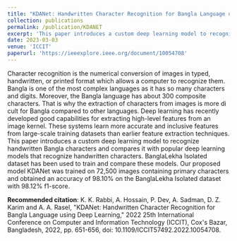 ```yaml
---
title: "KDANet: Handwritten Character Recognition for Bangla Language using Deep Learning"
collection: publications
permalink: /publication/KDANET
excerpt: 'This paper introduces a custom deep learning model to recognize handwritten Bangla characters and compares it with popular deep learning models that recognize handwritten characters. '
date: 2023-03-03
venue: 'ICCIT'
paperurl: 'https://ieeexplore.ieee.org/document/10054708'
---
```

Character recognition is the numerical conversion of images in typed, handwritten, or printed format which allows a computer to recognize them. Bangla is one of the most complex languages as it has so many characters and digits. Moreover, the Bangla language has about 300 composite characters. That is why the extraction of characters from images is more di cult for Bangla compared to other languages. Deep learning has recently developed good capabilities for extracting high-level features from an image kernel. These systems learn more accurate and inclusive features from large-scale training datasets than earlier feature extraction techniques. This paper introduces a custom deep learning model to recognize handwritten Bangla characters and compares it with popular deep learning models that recognize handwritten characters. BanglaLekha Isolated dataset has been used to train and compare these models. Our proposed model KDANet was trained on 72,500 images containing primary characters and obtained an accuracy of 98.10% on the BanglaLekha Isolated dataset with 98.12% f1-score.

**Recommended citation**: K. K. Rabbi, A. Hossain, P. Dev, A. Sadman, D. Z. Karim and A. A. Rasel, "KDANet: Handwritten Character Recognition for Bangla Language using Deep Learning," 2022 25th International Conference on Computer and Information Technology (ICCIT), Cox's Bazar, Bangladesh, 2022, pp. 651-656, doi: 10.1109/ICCIT57492.2022.10054708.
